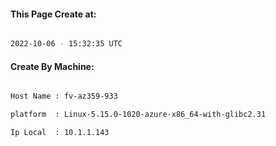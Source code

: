 
   
#### This Page Create at:

```bash

2022-10-06 - 15:32:35 UTC

```

#### Create By Machine:

```bash

Host Name : fv-az359-933

platform  : Linux-5.15.0-1020-azure-x86_64-with-glibc2.31

Ip Local  : 10.1.1.143

```

